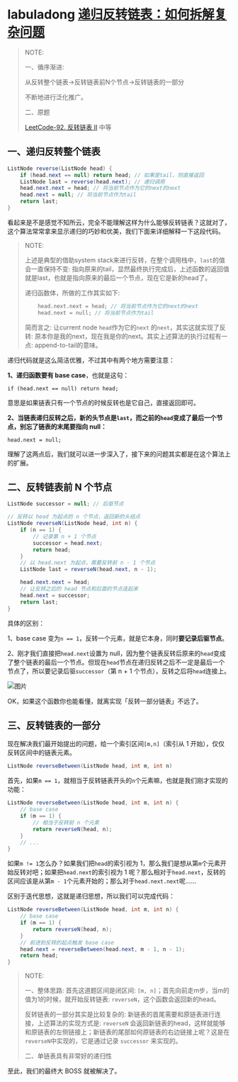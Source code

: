 # labuladong [递归反转链表：如何拆解复杂问题](https://mp.weixin.qq.com/s/5wz_YJ3lTkDH3nWfVDi5SA) 

> NOTE: 
>
> 一、循序渐进:
>
> 从反转整个链表->反转链表前N个节点->反转链表的一部分
>
> 不断地进行泛化推广。
>
> 二、原题
>
> [LeetCode-92. 反转链表 II](https://leetcode.cn/problems/reverse-linked-list-ii/) 中等



## 一、递归反转整个链表

```java
ListNode reverse(ListNode head) {
    if (head.next == null) return head; // 如果是tail，则直接返回
    ListNode last = reverse(head.next); // 递归调用
    head.next.next = head; // 将当前节点作为它的next的next
    head.next = null; // 将当前节点作为tail
    return last;
}
```

看起来是不是感觉不知所云，完全不能理解这样为什么能够反转链表？这就对了，这个算法常常拿来显示递归的巧妙和优美，我们下面来详细解释一下这段代码。

> NOTE: 
>
> 上述是典型的借助system stack来进行反转，在整个调用栈中，`last`的值会一直保持不变: 指向原来的tail，显然最终执行完成后，上述函数的返回值就是last，也就是指向原来的最后一个节点，现在它是新的head了。
>
> 递归函数体，所做的工作其实如下:
>
> ```c++
>     head.next.next = head; // 将当前节点作为它的next的next
>     head.next = null; // 将当前节点作为tail
> ```
>
> 简而言之: 让current node `head`作为它的`next` 的`next`，其实这就实现了反转: 原本你是我的next，现在我是你的next。其实上述算法的执行过程有一点: append-to-tail的意味。
>
> 

递归代码就是这么简洁优雅，不过其中有两个地方需要注意：

**1、递归函数要有 base case**，也就是这句：

```
if (head.next == null) return head;
```

意思是如果链表只有一个节点的时候反转也是它自己，直接返回即可。

**2、当链表递归反转之后，新的头节点是`last`，而之前的`head`变成了最后一个节点，别忘了链表的末尾要指向 null：**

```
head.next = null;
```

理解了这两点后，我们就可以进一步深入了，接下来的问题其实都是在这个算法上的扩展。

## 二、反转链表前 N 个节点



```java
ListNode successor = null; // 后驱节点

// 反转以 head 为起点的 n 个节点，返回新的头结点
ListNode reverseN(ListNode head, int n) {
    if (n == 1) { 
        // 记录第 n + 1 个节点
        successor = head.next;
        return head;
    }
    // 以 head.next 为起点，需要反转前 n - 1 个节点
    ListNode last = reverseN(head.next, n - 1);

    head.next.next = head;
    // 让反转之后的 head 节点和后面的节点连起来
    head.next = successor;
    return last;
}  
```



具体的区别：

1、base case 变为`n == 1`，反转一个元素，就是它本身，同时**要记录后驱节点**。

2、刚才我们直接把`head.next`设置为 null，因为整个链表反转后原来的`head`变成了整个链表的最后一个节点。但现在`head`节点在递归反转之后不一定是最后一个节点了，所以要记录后驱`successor`（第 n + 1 个节点），反转之后将`head`连接上。

![图片](https://mmbiz.qpic.cn/mmbiz_jpg/map09icNxZ4lC6h97zG2q2kzKZMxfOeBiblQlxWzxErtKXPHsq9jjS3nnEMY7V0CooOQSia4DQ0Z9SXBMNy3soePA/640?wx_fmt=jpeg&wxfrom=5&wx_lazy=1&wx_co=1)

OK，如果这个函数你也能看懂，就离实现「反转一部分链表」不远了。

## 三、反转链表的一部分

现在解决我们最开始提出的问题，给一个索引区间`[m,n]`（索引从 1 开始），仅仅反转区间中的链表元素。

```java
ListNode reverseBetween(ListNode head, int m, int n)
```

首先，如果`m == 1`，就相当于反转链表开头的`n`个元素嘛，也就是我们刚才实现的功能：

```java
ListNode reverseBetween(ListNode head, int m, int n) {
    // base case
    if (m == 1) {
        // 相当于反转前 n 个元素
        return reverseN(head, n);
    }
    // ...
}
```

如果`m != 1`怎么办？如果我们把`head`的索引视为 1，那么我们是想从第`m`个元素开始反转对吧；如果把`head.next`的索引视为 1 呢？那么相对于`head.next`，反转的区间应该是从第`m - 1`个元素开始的；那么对于`head.next.next`呢……

区别于迭代思想，这就是递归思想，所以我们可以完成代码：

```java
ListNode reverseBetween(ListNode head, int m, int n) {
    // base case
    if (m == 1) {
        return reverseN(head, n);
    }
    // 前进到反转的起点触发 base case
    head.next = reverseBetween(head.next, m - 1, n - 1);
    return head;
}
```

> NOTE:
>
> 一、整体思路: 首先这道题区间是闭区间: `[m, n]`；首先向前走m步，当m的值为1的时候，就开始反转链表: `reverseN`，这个函数会返回新的head。
>
> 反转链表的一部分其实是比较复杂的: 新链表的首尾需要和原链表进行连接，上述算法的实现方式是: `reverseN` 会返回新链表的head，这样就能够和原链表的左侧链接上；新链表的尾部如何原链表的右边链接上呢？这是在`reverseN`中实现的，它是通过记录 `successor` 来实现的。
>
> 二、单链表具有非常好的递归性

至此，我们的最终大 BOSS 就被解决了。